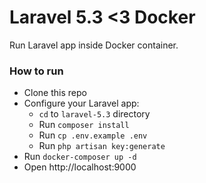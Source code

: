 # Laravel 5.3 <3 Docker

Run Laravel app inside Docker container.

### How to run

- Clone this repo
- Configure your Laravel app:
    - `cd` to `laravel-5.3` directory
    - Run `composer install`
    - Run `cp .env.example .env`
    - Run `php artisan key:generate`
- Run `docker-composer up -d`
- Open http://localhost:9000